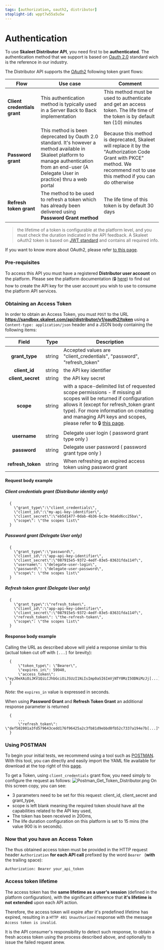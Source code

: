 ```yaml
---
tags: [authorization, oauth2, distributor]
stoplight-id: wppt7w55a5u5w
---
```


# Authentication

To use **Skaleet Distributor API**, you need first to be **authenticated**. The authentication method that we support is based on [Oauth 2.0](https://oauth.net/2/) standard wich is the reference in our industry.

The Distributor API supports the [OAuth2](https://oauth.net/2/) following token grant flows:

Flow | Use case | Comment
---------|----------|---------
 **Client credentials grant**| This authentication method is typically used in a Server Back to Back implementation  | This method must be used to authenticate and get an access token. The life time of the token is by default ten (10) minutes
 **Password grant** | This method is been deprecated by Oauth 2.0 standard. It's however a method available in Skaleet platform to manage authentication from an end-user (A Delegate User in practice) thru a web portal | Because this method is deprecated, Skaleet will replace it by the "Authorization Code Grant with PKCE" method. We recommend not to use this method if you can do otherwise
 **Refresh token grant** | The method to be used to refresh a token which has already been delivered using **Password Grant method** | The life time of this token is by default 30 days

>the lifetime of a token is configurable at the platform level, and you must check the duration indicated in the API feedback. A Skaleet oAuth2 token is based on [JWT standard](https://jwt.io/) and contains all required info. 

If you want to know more about OAuth2, please refer [to this page](https://oauth.net/2/grant-types/).

### Pre-requisites
To access this API you must have a registered **Distributor user account** on the platform.
Please see the platform documentation (🔒 [here](https://tagpay.atlassian.net/servicedesk/customer/portal/1/article/2853699744)) to find out how to create the API key for the user account you wish to use to consume the platform API services.

### Obtaining an Access Token
In order to obtain an Access Token, you must `POST` to the URL **https://sandbox.skaleet.com/api/distributor/v1/oauth2/token** using a `Content-type: application/json` header and a JSON body containing the following items:

| Field | Type | Description |
| :---: | :---: | --- |
| **grant_type** | string | Accepted values are \"client_credentials\", \"password\", \"refresh_token\" |
| **client_id** | string | the API key identifier |
| **client_secret** | string | the API key secret |
| **scope** | string | with a space-delimited list of requested scope permissions - If missing all scopes will be returned if configuration allows it (except for refresh_token grant type). For more information on creating and managing API keys and scopes, please refer to 🔒 [this page](https://tagpay.atlassian.net/servicedesk/customer/portal/1/article/2911731868). |
| **username** |  string | Delegate user login ( password grant type only ) |
| **password** |  string | Delegate user password ( password grant type only ) |
| **refresh_token** |  string | When refreshing an expired access token using password grant |


#### Request body example

##### Client credentials grant (Distributor identity only)
```
  {
    \"grant_type\":\"client_credentials\", 
    \"client_id\":\"my-api-key-identifier\", 
    \"client_secret\":\"eb5d1477-0dab-4b36-bc3e-9da6d6cc25ba\",
    \"scope\": \"the scopes list\"
  }
```

##### Password grant (Delegate User only)
```
  {
    \"grant_type\":\"password\", 
    \"client_id\":\"app-api-key-identifier\", 
    \"client_secret\":\"087915e5-9372-4edf-83e5-83631fda114f\",
    \"username\": \"delegate-user-login\",
    \"password\": \"delegate-user-password\",
    \"scope\": \"the scopes list\"
  }
```

##### Refresh token grant (Delegate User only)
```
  {
    \"grant_type\":\"refresh_token\", 
    \"client_id\":\"app-api-key-identifier\", 
    \"client_secret\":\"087915e5-9372-4edf-83e5-83631fda114f\",
    \"refresh_token\": \"the-refresh-token\",
    \"scope\": \"the scopes list\"
  }
```

#### Response body example
Calling the URL as described above will yield a response similar to this (actual token cut off with `[...]` for brevity):
```
  {
      \"token_type\": \"Bearer\",
      \"expires_in\": 59940,
      \"access_token\": \"eyJ0eXAiOiJKV1QiLCJhbGciOiJSUzI1NiIsImp0aSI6ImVjNTY0MzI5ODNiMzJj[...]\"
  }
```
_Note:_ the `expires_in` value is expressed in seconds.

When using **Password Grant** and **Refresh Token Grant** an additional response parameter is returned
```
  {
      ...
      \"refresh_token\": \"def502001a3fd579643cedd176f96425a2c3fb81d9ebbd0fb52c7337a194e7b[...]\"
  }
```

### Using POSTMAN

To begin your initial tests, we recommend using a tool such as [POSTMAN](https://www.postman.com/). With this tool, you can directly and easily import the YAML file available for download at the top right of this [page](https://api.skaleet.com/docs/api/n020caxjs7nj7-distributor-api).

To get a Token, using `client_credentials` grant flow, you need simply to configure the request as follows:
![Postman_Get_Token_Distributor.png](../../assets/images/Postman_Get_Token_Distributor.png)
On this screen copy, you can see:
- 3 parameters need to be set for this request: client_id, client_secret and grant_type,
- scope is left blank meaning the required token should have all the capabilities related to the API key used,
- The token has been received in 200ms,
- The life duration configuration on this platform is set to 15 mins (the value 900 is in seconds).


### Now that you have an Access Token
The thus obtained access token must be provided in the HTTP request header `Authorization` **for each API call** prefixed by the word `Bearer ` (**with** the trailing space):

`
Authorization: Bearer your_api_token
`

### Access token lifetime
The access token has the **same lifetime as a user's session** (defined in the platform configuration), with the significant difference that **it's lifetime is not extended** upon each API action.

Therefore, the access token will expire after it's predefined lifetime has expired, resulting in a `HTTP 401 Unauthorized` response with the message `Access token is invalid`.

It is the API consumer's responsibility to detect such response, to obtain a fresh access token using the process described above, and optionally to issue the failed request anew.
